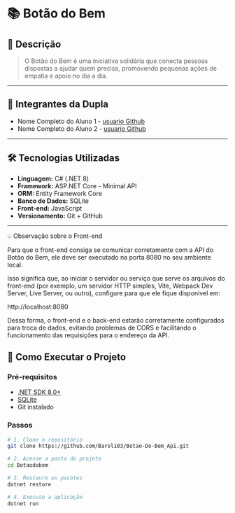 # 📚 Botão do Bem

## 🧾 Descrição

> O Botão do Bem é uma iniciativa solidária que conecta pessoas dispostas a ajudar quem precisa, promovendo pequenas ações de empatia e apoio no dia a dia.

---

## 👥 Integrantes da Dupla

- Nome Completo do Aluno 1 - [usuario Github](https://github.com/Baroli03)
- Nome Completo do Aluno 2 - [usuario Github](https://github.com/vicmg12)

---

## 🛠️ Tecnologias Utilizadas

- **Linguagem:** C# (.NET 8)
- **Framework:** ASP.NET Core - Minimal API
- **ORM:** Entity Framework Core
- **Banco de Dados:** SQLite
- **Front-end:** JavaScript
- **Versionamento:** Git + GitHub

---

💡 Observação sobre o Front-end

Para que o front-end consiga se comunicar corretamente com a API do Botão do Bem, ele deve ser executado na porta 8080 no seu ambiente local.

Isso significa que, ao iniciar o servidor ou serviço que serve os arquivos do front-end (por exemplo, um servidor HTTP simples, Vite, Webpack Dev Server, Live Server, ou outro), configure para que ele fique disponível em:

http://localhost:8080

Dessa forma, o front-end e o back-end estarão corretamente configurados para troca de dados, evitando problemas de CORS e facilitando o funcionamento das requisições para o endereço da API.

## 🚀 Como Executar o Projeto

### Pré-requisitos

- [.NET SDK 8.0+](https://dotnet.microsoft.com/en-us/download)
- [SQLite](https://www.sqlite.org/download.html)
- Git instalado

### Passos

```bash
# 1. Clone o repositório
git clone https://github.com/Baroli03/Botao-Do-Bem_Api.git

# 2. Acesse a pasta do projeto
cd Botaodobem

# 3. Restaure os pacotes
dotnet restore

# 4. Execute a aplicação
dotnet run

